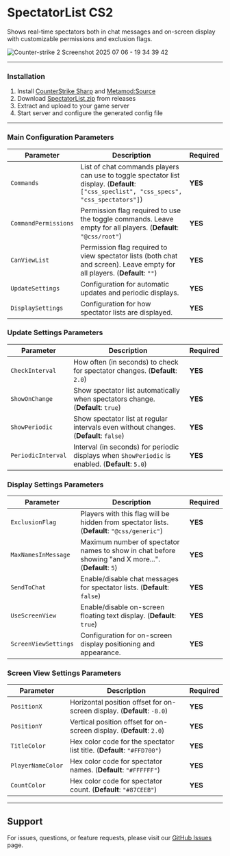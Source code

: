 # SpectatorList CS2
Shows real-time spectators both in chat messages and on-screen display with customizable permissions and exclusion flags.

![Counter-strike 2 Screenshot 2025 07 06 - 19 34 39 42](https://github.com/user-attachments/assets/d8a908ea-7baa-4609-bdee-29545edd693e)

---

### Installation
1. Install [CounterStrike Sharp](https://github.com/roflmuffin/CounterStrikeSharp) and [Metamod:Source](https://www.sourcemm.net/downloads.php/?branch=master)
2. Download [SpectatorList.zip](https://github.com/wiruwiru/SpectatorList-CS2/releases/latest) from releases
3. Extract and upload to your game server
4. Start server and configure the generated config file

---

### Main Configuration Parameters

| Parameter            | Description                                                                                       | Required |
|----------------------|---------------------------------------------------------------------------------------------------|----------|
| `Commands`           | List of chat commands players can use to toggle spectator list display. (**Default**: `["css_speclist", "css_specs", "css_spectators"]`) | **YES**  |
| `CommandPermissions` | Permission flag required to use the toggle commands. Leave empty for all players. (**Default**: `"@css/root"`) | **YES**  |
| `CanViewList`        | Permission flag required to view spectator lists (both chat and screen). Leave empty for all players. (**Default**: `""`) | **YES**  |
| `UpdateSettings`     | Configuration for automatic updates and periodic displays. | **YES**  |
| `DisplaySettings`    | Configuration for how spectator lists are displayed. | **YES**  |

### Update Settings Parameters

| Parameter         | Description                                                                                         | Required |
|-------------------|-----------------------------------------------------------------------------------------------------|----------|
| `CheckInterval`   | How often (in seconds) to check for spectator changes. (**Default**: `2.0`) | **YES**  |
| `ShowOnChange`    | Show spectator list automatically when spectators change. (**Default**: `true`) | **YES**  |
| `ShowPeriodic`    | Show spectator list at regular intervals even without changes. (**Default**: `false`) | **YES**  |
| `PeriodicInterval` | Interval (in seconds) for periodic displays when `ShowPeriodic` is enabled. (**Default**: `5.0`) | **YES**  |

### Display Settings Parameters

| Parameter         | Description                                                                                         | Required |
|-------------------|-----------------------------------------------------------------------------------------------------|----------|
| `ExclusionFlag`   | Players with this flag will be hidden from spectator lists. (**Default**: `"@css/generic"`) | **YES**  |
| `MaxNamesInMessage` | Maximum number of spectator names to show in chat before showing "and X more...". (**Default**: `5`) | **YES**  |
| `SendToChat`      | Enable/disable chat messages for spectator lists. (**Default**: `false`) | **YES**  |
| `UseScreenView`   | Enable/disable on-screen floating text display. (**Default**: `true`) | **YES**  |
| `ScreenViewSettings` | Configuration for on-screen display positioning and appearance. | **YES**  |

### Screen View Settings Parameters

| Parameter         | Description                                                                                         | Required |
|-------------------|-----------------------------------------------------------------------------------------------------|----------|
| `PositionX`       | Horizontal position offset for on-screen display. (**Default**: `-8.0`) | **YES**  |
| `PositionY`       | Vertical position offset for on-screen display. (**Default**: `2.0`) | **YES**  |
| `TitleColor`      | Hex color code for the spectator list title. (**Default**: `"#FFD700"`) | **YES**  |
| `PlayerNameColor` | Hex color code for spectator names. (**Default**: `"#FFFFFF"`) | **YES**  |
| `CountColor`      | Hex color code for spectator count. (**Default**: `"#87CEEB"`) | **YES**  |

---

## Support

For issues, questions, or feature requests, please visit our [GitHub Issues](https://github.com/wiruwiru/SpectatorList-CS2/issues) page.
